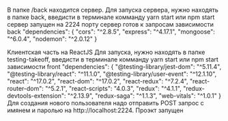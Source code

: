 В папке /back находится сервер. Для запуска сервера, нужно находять в папке back, введисти в терминале комманду  yarn start или npm start сервер запущен на 2224 порту сервер готов к запросам зависимости back "dependencies": { "cors": "^2.8.5", "express": "^4.17.1", "mongoose": "^6.0.4", "nodemon": "^2.0.12" }

Kлиентская часть на ReactJS Для запуска, нужно находять в папке testing-takeoff, введисти в терминале комманду yarn start или npm start зависимости front "dependencies": { "@testing-library/jest-dom": "^5.11.4", "@testing-library/react": "^11.1.0", "@testing-library/user-event": "^12.1.10", "react": "^17.0.2", "react-dom": "^17.0.2", "react-redux": "^7.2.4", "react-router-dom": "^5.2.1", "react-scripts": "4.0.3", "redux": "^4.1.1", "redux-devtools-extension": "^2.13.9", "redux-saga": "^1.1.3", "web-vitals": "^1.0.1" }
Для создания нового пользователя надо отправить POST запрос c имянем и паролью на http://localhost:2224.
Проэкт запущен
